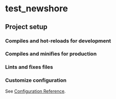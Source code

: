 # test_newshore

## Project setup

### Compiles and hot-reloads for development

### Compiles and minifies for production

### Lints and fixes files


### Customize configuration
See [Configuration Reference](https://cli.vuejs.org/config/).
